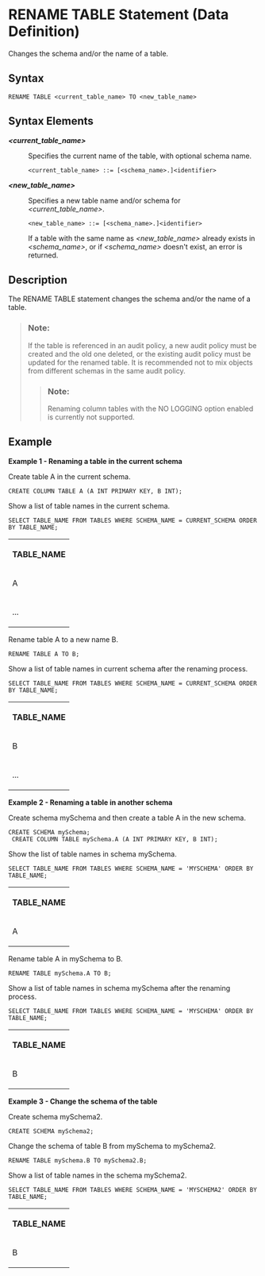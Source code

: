 <!-- loio20fbadb2751910148b24d8d93aff01d4 -->

# RENAME TABLE Statement \(Data Definition\)

Changes the schema and/or the name of a table.



<a name="loio20fbadb2751910148b24d8d93aff01d4__sql_rename_table_1sql_rename_table_syntax"/>

## Syntax

```
RENAME TABLE <current_table_name> TO <new_table_name>
```



<a name="loio20fbadb2751910148b24d8d93aff01d4__sql_rename_table_1sql_rename_table_syntax_elements"/>

## Syntax Elements


<dl>
<dt><b>

*<current\_table\_name\>*

</b></dt>
<dd>

Specifies the current name of the table, with optional schema name.

```
<current_table_name> ::= [<schema_name>.]<identifier>
```



</dd><dt><b>

*<new\_table\_name\>*

</b></dt>
<dd>

Specifies a new table name and/or schema for *<current\_table\_name\>*.

```
<new_table_name> ::= [<schema_name>.]<identifier> 
```

If a table with the same name as *<new\_table\_name\>* already exists in *<schema\_name\>*, or if *<schema\_name\>* doesn't exist, an error is returned.



</dd>
</dl>



<a name="loio20fbadb2751910148b24d8d93aff01d4__sql_rename_table_1sql_rename_table_description"/>

## Description

The RENAME TABLE statement changes the schema and/or the name of a table.

> ### Note:  
> If the table is referenced in an audit policy, a new audit policy must be created and the old one deleted, or the existing audit policy must be updated for the renamed table. It is recommended not to mix objects from different schemas in the same audit policy.
> 
> > ### Note:  
> > Renaming column tables with the NO LOGGING option enabled is currently not supported.



<a name="loio20fbadb2751910148b24d8d93aff01d4__sql_rename_table_1sql_rename_table_examples"/>

## Example

**Example 1 - Renaming a table in the current schema**

Create table A in the current schema.

```
CREATE COLUMN TABLE A (A INT PRIMARY KEY, B INT);
```

Show a list of table names in the current schema.

```
SELECT TABLE_NAME FROM TABLES WHERE SCHEMA_NAME = CURRENT_SCHEMA ORDER BY TABLE_NAME;
```


<table>
<tr>
<th valign="top">

TABLE\_NAME

</th>
</tr>
<tr>
<td valign="top">

A

</td>
</tr>
<tr>
<td valign="top">

...

</td>
</tr>
</table>

Rename table A to a new name B.

```
RENAME TABLE A TO B;
```

Show a list of table names in current schema after the renaming process.

```
SELECT TABLE_NAME FROM TABLES WHERE SCHEMA_NAME = CURRENT_SCHEMA ORDER BY TABLE_NAME;
```


<table>
<tr>
<th valign="top">

TABLE\_NAME

</th>
</tr>
<tr>
<td valign="top">

B

</td>
</tr>
<tr>
<td valign="top">

...

</td>
</tr>
</table>

**Example 2 - Renaming a table in another schema**

Create schema mySchema and then create a table A in the new schema.

```
CREATE SCHEMA mySchema;
 CREATE COLUMN TABLE mySchema.A (A INT PRIMARY KEY, B INT);
```

Show the list of table names in schema mySchema.

```
SELECT TABLE_NAME FROM TABLES WHERE SCHEMA_NAME = 'MYSCHEMA' ORDER BY TABLE_NAME;
```


<table>
<tr>
<th valign="top">

TABLE\_NAME

</th>
</tr>
<tr>
<td valign="top">

A

</td>
</tr>
</table>

Rename table A in mySchema to B.

```
RENAME TABLE mySchema.A TO B;
```

Show a list of table names in schema mySchema after the renaming process.

```
SELECT TABLE_NAME FROM TABLES WHERE SCHEMA_NAME = 'MYSCHEMA' ORDER BY TABLE_NAME;
```


<table>
<tr>
<th valign="top">

TABLE\_NAME

</th>
</tr>
<tr>
<td valign="top">

B

</td>
</tr>
</table>

**Example 3 - Change the schema of the table**

Create schema mySchema2.

```
CREATE SCHEMA mySchema2;
```

Change the schema of table B from mySchema to mySchema2.

```
RENAME TABLE mySchema.B TO mySchema2.B;
```

Show a list of table names in the schema mySchema2.

```
SELECT TABLE_NAME FROM TABLES WHERE SCHEMA_NAME = 'MYSCHEMA2' ORDER BY TABLE_NAME;
```


<table>
<tr>
<th valign="top">

TABLE\_NAME

</th>
</tr>
<tr>
<td valign="top">

B

</td>
</tr>
</table>

